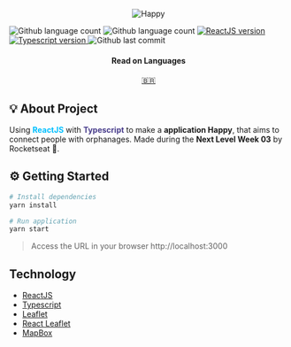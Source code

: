 <p align="center">
    <img alt="Happy" src="https://i1.lensdump.com/i/0TULpF.png" />
</p>

<p align="left">
    <img alt="Github language count" src="https://img.shields.io/github/languages/count/eduardomantz291/reactjs-happyweb">

  <img alt="Github language count" src="https://img.shields.io/github/languages/top/eduardomantz291/reactjs-happyweb">

  <a href="https://reactjs.org/">
    <img alt="ReactJS version" src="https://img.shields.io/github/package-json/dependency-version/eduardomantz291/reactjs-happyweb/react">
  </a>

  <a href="https://www.typescriptlang.org/">
    <img alt="Typescript version" src="https://img.shields.io/github/package-json/dependency-version/eduardomantz291/reactjs-happyweb/typescript">
  </a>

  <img alt="Github last commit" src="https://img.shields.io/github/last-commit/eduardomantz291/reactjs-happyweb">
</p>

<div align="center">
  <h4 align="center">Read on Languages</h4>
  <a href="https://github.com/eduardomantz291/reactjs-happyweb/blob/master/README-PT-BR.md">🇧🇷
  </a>
</div>

## :bulb: About Project

Using <span style="color:deepskyblue; font-weight:bold;">ReactJS</span> with <span style="color:darkslateblue; font-weight:bold;">Typescript</span> to make a **application Happy**, that aims to connect people with orphanages.
Made during the **Next Level Week 03** by Rocketseat :rocket:. 


## :gear: Getting Started

```Bash
# Install dependencies
yarn install

# Run application
yarn start
```

> Access the URL in your browser http://localhost:3000

## Technology

- [ReactJS](https://reactjs.org/)
- [Typescript](https://www.typescriptlang.org/)
- [Leaflet](https://leafletjs.com/)
- [React Leaflet](https://react-leaflet.js.org/)
- [MapBox](https://www.mapbox.com/)